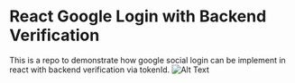 ﻿# React Google Login with Backend Verification
This is a repo to demonstrate how google social login can be implement in react with backend verification via tokenId.
![Alt Text](https://media.giphy.com/media/vFKqnCdLPNOKc/giphy.gif)
